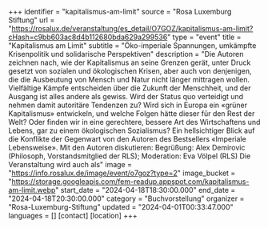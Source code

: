 +++
identifier = "kapitalismus-am-limit"
source = "Rosa Luxemburg Stiftung"
url = "https://rosalux.de/veranstaltung/es_detail/O7GOZ/kapitalismus-am-limit?cHash=c9bb603ac8d4b112680bda629a299536"
type = "event"
title = "Kapitalismus am Limit"
subtitle = "Öko-imperiale Spannungen, umkämpfte Krisenpolitik und solidarische Perspektiven"
description = "Die Autoren zeichnen nach, wie der Kapitalismus an seine Grenzen gerät, unter Druck gesetzt von sozialen und ökologischen Krisen, aber auch von denjenigen, die die Ausbeutung von Mensch und Natur nicht länger mittragen wollen. Vielfältige Kämpfe entscheiden über die Zukunft der Menschheit, und der Ausgang ist alles andere als gewiss. Wird der Status quo verteidigt und nehmen damit autoritäre Tendenzen zu? Wird sich in Europa ein «grüner Kapitalismus» entwickeln, und welche Folgen hätte dieser für den Rest der Welt? Oder finden wir in eine gerechtere, bessere Art des Wirtschaftens und Lebens, gar zu einem ökologischen Sozialismus? Ein hellsichtiger Blick auf die Konflikte der Gegenwart von den Autoren des Bestsellers «Imperiale Lebensweise».
Mit den Autoren diskutieren: 
Begrüßung: Alex Demirovic (Philosoph, Vorstandsmitglied der RLS); Moderation: Eva Völpel (RLS)
Die Veranstaltung wird auch als"
image = "https://info.rosalux.de/image/event/o7goz?type=2"
image_bucket = "https://storage.googleapis.com/fem-readup.appspot.com/kapitalismus-am-limit.webp"
start_date = "2024-04-18T18:30:00.000"
end_date = "2024-04-18T20:30:00.000"
category = "Buchvorstellung"
organizer = "Rosa-Luxemburg-Stiftung"
updated = "2024-04-01T00:33:47.000"
languages = []
[contact]
[location]
+++